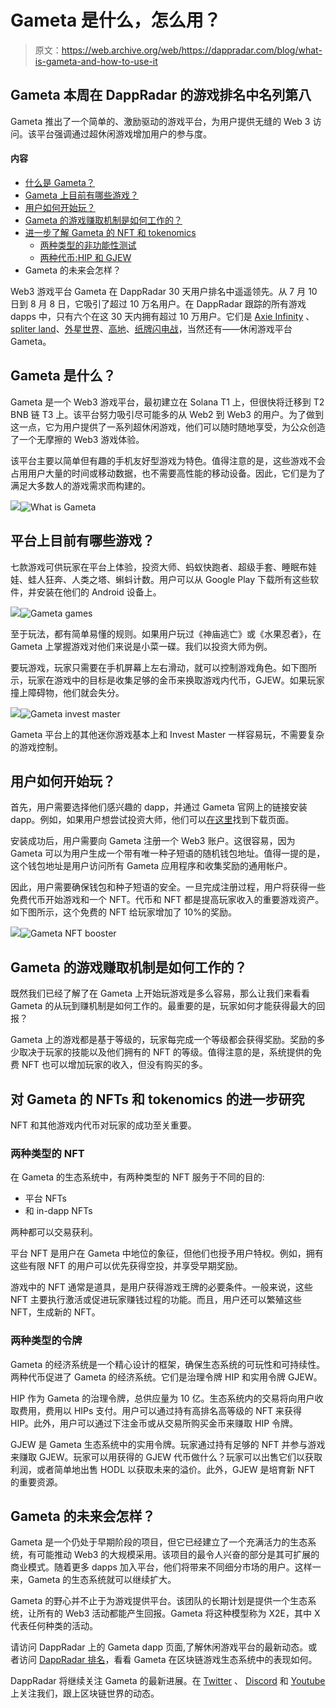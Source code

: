 # Gameta 是什么，怎么用？

> 原文：<https://web.archive.org/web/https://dappradar.com/blog/what-is-gameta-and-how-to-use-it>

## Gameta 本周在 DappRadar 的游戏排名中名列第八

Gameta 推出了一个简单的、激励驱动的游戏平台，为用户提供无缝的 Web 3 访问。该平台强调通过超休闲游戏增加用户的参与度。

#### **内容**

*   [什么是 Gameta？](https://web.archive.org/web/20221003234809/https://dappradar.com/blog/what-is-gameta-and-how-to-use-it/#gameta)
*   [Gameta 上目前有哪些游戏？](https://web.archive.org/web/20221003234809/https://dappradar.com/blog/what-is-gameta-and-how-to-use-it/#games)
*   [用户如何开始玩？](https://web.archive.org/web/20221003234809/https://dappradar.com/blog/what-is-gameta-and-how-to-use-it/#play)
*   [Gameta 的游戏赚取机制是如何工作的？](https://web.archive.org/web/20221003234809/https://dappradar.com/blog/what-is-gameta-and-how-to-use-it/#play-to-earn)
*   [进一步了解 Gameta 的 NFT 和 tokenomics](https://web.archive.org/web/20221003234809/https://dappradar.com/blog/what-is-gameta-and-how-to-use-it/#tokenomics)
    *   [两种类型的非功能性测试](https://web.archive.org/web/20221003234809/https://dappradar.com/blog/what-is-gameta-and-how-to-use-it/#nfts)
    *   [两种代币:HIP 和 GJEW](https://web.archive.org/web/20221003234809/https://dappradar.com/blog/what-is-gameta-and-how-to-use-it/#tokens)
*   Gameta 的未来会怎样？

Web3 游戏平台 Gameta 在 DappRadar 30 天用户排名中遥遥领先。从 7 月 10 日到 8 月 8 日，它吸引了超过 10 万名用户。在 DappRadar 跟踪的所有游戏 dapps 中，只有六个在这 30 天内拥有超过 10 万用户。它们是 [Axie Infinity](/web/20221003234809/https://dappradar.com/blog/what-is-axie-infinity-and-how-does-it-work/) 、[spliter land](/web/20221003234809/https://dappradar.com/blog/splinterlands-guide-to-play-and-earn/)、[外星世界](/web/20221003234809/https://dappradar.com/blog/how-to-play-alien-worlds-like-a-pro/)、[高地](/web/20221003234809/https://dappradar.com/blog/how-to-play-and-win-upland/)、[纸牌闪电战](/web/20221003234809/https://dappradar.com/blog/over-140000-users-are-playing-joyrides-solitaire-blitz-to-earn-real-money-rewards/)，当然还有——休闲游戏平台 Gameta。

## Gameta 是什么？

Gameta 是一个 Web3 游戏平台，最初建立在 Solana T1 上，但很快将迁移到 T2 BNB 链 T3 上。该平台努力吸引尽可能多的从 Web2 到 Web3 的用户。为了做到这一点，它为用户提供了一系列超休闲游戏，他们可以随时随地享受，为公众创造了一个无摩擦的 Web3 游戏体验。

该平台主要以简单但有趣的手机友好型游戏为特色。值得注意的是，这些游戏不会占用用户大量的时间或移动数据，也不需要高性能的移动设备。因此，它们是为了满足大多数人的游戏需求而构建的。

![](img/28f9876afd72d935d886094b97a02d75.png)![What is Gameta](img/93a1188a79173d591e063ad971f5258e.png)

## 平台上目前有哪些游戏？

七款游戏可供玩家在平台上体验，投资大师、蚂蚁快跑者、超级手套、睡眠布娃娃、蛙人狂奔、人类之塔、蝌蚪计数。用户可以从 Google Play 下载所有这些软件，并安装在他们的 Android 设备上。

![](img/e89444f40ed146bdee97371f58b5ffdb.png)![Gameta games](img/5c8af8159795b6c6634b7e8d2aa3cf54.png)

至于玩法，都有简单易懂的规则。如果用户玩过《神庙逃亡》或《水果忍者》，在 Gameta 上掌握游戏对他们来说是小菜一碟。我们以投资大师为例。

要玩游戏，玩家只需要在手机屏幕上左右滑动，就可以控制游戏角色。如下图所示，玩家在游戏中的目标是收集足够的金币来换取游戏内代币，GJEW。如果玩家撞上障碍物，他们就会失分。

![](img/fd8b78b8bce8fdfdb549d637078af8d3.png)![Gameta invest master](img/a84f264616ea5eac40129db09510f5ad.png)

Gameta 平台上的其他迷你游戏基本上和 Invest Master 一样容易玩，不需要复杂的游戏控制。

## 用户如何开始玩？

首先，用户需要选择他们感兴趣的 dapp，并通过 Gameta 官网上的链接安装 dapp。例如，如果用户想尝试投资大师，他们可以[在这里](https://web.archive.org/web/20221003234809/https://www.gameta.pro/#/gameDetails)找到下载页面。

安装成功后，用户需要向 Gameta 注册一个 Web3 账户。这很容易，因为 Gameta 可以为用户生成一个带有唯一种子短语的随机钱包地址。值得一提的是，这个钱包地址是用户访问所有 Gameta 应用程序和收集奖励的通用帐户。

因此，用户需要确保钱包和种子短语的安全。一旦完成注册过程，用户将获得一些免费代币开始游戏和一个 NFT。代币和 NFT 都是提高玩家收入的重要游戏资产。如下图所示，这个免费的 NFT 给玩家增加了 10%的奖励。

![](img/5176202b2c2140fb5ff7872055adb7cb.png)![Gameta NFT booster](img/792397d189bb9460e8bb9a9253000fa2.png)

## Gameta 的游戏赚取机制是如何工作的？

既然我们已经了解了在 Gameta 上开始玩游戏是多么容易，那么让我们来看看 Gameta 的从玩到赚机制是如何工作的。最重要的是，玩家如何才能获得最大的回报？

Gameta 上的游戏都是基于等级的，玩家每完成一个等级都会获得奖励。奖励的多少取决于玩家的技能以及他们拥有的 NFT 的等级。值得注意的是，系统提供的免费 NFT 也可以增加玩家的收入，但没有购买的多。

## 对 Gameta 的 NFTs 和 tokenomics 的进一步研究

NFT 和其他游戏内代币对玩家的成功至关重要。

### 两种类型的 NFT

在 Gameta 的生态系统中，有两种类型的 NFT 服务于不同的目的:

*   平台 NFTs
*   和 in-dapp NFTs

两种都可以交易获利。

平台 NFT 是用户在 Gameta 中地位的象征，但他们也授予用户特权。例如，拥有这些有限 NFT 的用户可以优先获得空投，并享受早期奖励。

游戏中的 NFT 通常是道具，是用户获得游戏王牌的必要条件。一般来说，这些 NFT 主要执行激活或促进玩家赚钱过程的功能。而且，用户还可以繁殖这些 NFT，生成新的 NFT。

### 两种类型的令牌

Gameta 的经济系统是一个精心设计的框架，确保生态系统的可玩性和可持续性。两种代币促进了 Gameta 的经济系统。它们是治理令牌 HIP 和实用令牌 GJEW。

HIP 作为 Gameta 的治理令牌，总供应量为 10 亿。生态系统内的交易将向用户收取费用，费用以 HIPs 支付。用户可以通过持有高排名高等级的 NFT 来获得 HIP。此外，用户可以通过下注金币或从交易所购买金币来赚取 HIP 令牌。

GJEW 是 Gameta 生态系统中的实用令牌。玩家通过持有足够的 NFT 并参与游戏来赚取 GJEW。玩家可以用获得的 GJEW 代币做什么？玩家可以出售它们以获取利润，或者简单地出售 HODL 以获取未来的溢价。此外，GJEW 是培育新 NFT 的重要资源。

## Gameta 的未来会怎样？

Gameta 是一个仍处于早期阶段的项目，但它已经建立了一个充满活力的生态系统，有可能推动 Web3 的大规模采用。该项目的最令人兴奋的部分是其可扩展的商业模式。随着更多 dapps 加入平台，他们将带来不同细分市场的用户。这样一来，Gameta 的生态系统就可以继续扩大。

Gameta 的野心并不止于为游戏提供平台。该团队的长期计划是提供一个生态系统，让所有的 Web3 活动都能产生回报。Gameta 将这种模型称为 X2E，其中 X 代表任何种类的活动。

请访问 DappRadar 上的 Gameta dapp 页面,了解休闲游戏平台的最新动态。或者访问 [DappRadar 排名](https://web.archive.org/web/20221003234809/https://dappradar.com/rankings)，看看 Gameta 在区块链游戏生态系统中的表现如何。

DappRadar 将继续关注 Gameta 的最新进展。在 [Twitter](https://web.archive.org/web/20221003234809/https://twitter.com/dappradar) 、 [Discord](https://web.archive.org/web/20221003234809/https://discord.gg/4ybbssrHkm) 和 [Youtube](https://web.archive.org/web/20221003234809/https://www.youtube.com/c/DappRadar) 上关注我们，跟上区块链世界的动态。